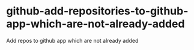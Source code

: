 # github-add-repositories-to-github-app-which-are-not-already-added
Add repos to github app which are not already added
